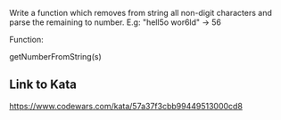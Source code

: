 Write a function which removes from string all non-digit characters and parse the remaining to number. E.g: "hell5o wor6ld" -> 56

Function:

getNumberFromString(s)

## Link to Kata
https://www.codewars.com/kata/57a37f3cbb99449513000cd8